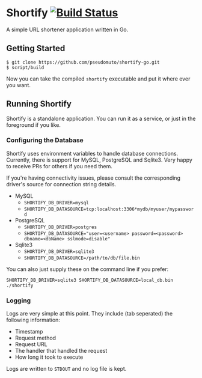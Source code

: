 # Shortify [![Build Status](https://travis-ci.org/pseudomuto/shortify-go.svg?branch=master)](https://travis-ci.org/pseudomuto/shortify-go)

A simple URL shortener application written in Go.

## Getting Started

```
$ git clone https://github.com/pseudomuto/shortify-go.git
$ script/build
```

Now you can take the compiled `shortify` executable and put it where ever you want.

## Running Shortify

Shortify is a standalone application. You can run it as a service, or just in the foreground if you
like.

### Configuring the Database

Shortify uses environment variables to handle database connections. Currently, there is support for
MySQL, PostgreSQL and Sqlite3. Very happy to receive PRs for others if you need them.

If you're having connectivity issues, please consult the corresponding driver's source for
connection string details.

* MySQL
    * `SHORTIFY_DB_DRIVER=mysql`
    * `SHORTIFY_DB_DATASOURCE=tcp:localhost:3306*mydb/myuser/mypassword`
* PostgreSQL
    * `SHORTIFY_DB_DRIVER=postgres`
    * `SHORTIFY_DB_DATASOURCE="user=<username> password=<password> dbname=<dbName> sslmode=disable"`
* Sqlite3
    * `SHORTIFY_DB_DRIVER=sqlite3`
    * `SHORTIFY_DB_DATASOURCE=/path/to/db/file.bin`

You can also just supply these on the command line if you prefer:

`SHORTIFY_DB_DRIVER=sqlite3 SHORTIFY_DB_DATASOURCE=local_db.bin ./shortify`

### Logging

Logs are very simple at this point. They include (tab seperated) the following information:

* Timestamp
* Request method
* Request URL
* The handler that handled the request
* How long it took to execute

Logs are written to `STDOUT` and no log file is kept.
